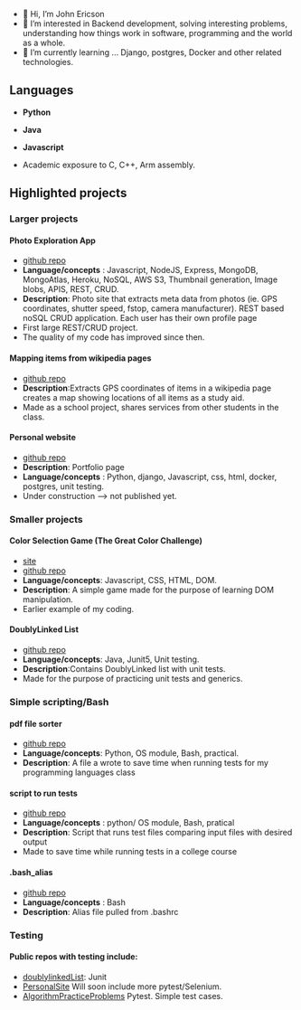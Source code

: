 - 👋 Hi, I’m John Ericson
- 👀 I’m interested in Backend development, solving interesting problems, understanding how things work in software, programming and the world as a whole.
- 🌱 I’m currently learning ... Django, postgres, Docker and other related technologies.


## Languages
- **Python**

- **Java**

- **Javascript**

- Academic exposure to C, C++, Arm assembly.

## Highlighted projects

### Larger projects

#### Photo Exploration App
- [github repo](https://github.com/JREricson/photoAppV1)
- **Language/concepts** : Javascript, NodeJS, Express, MongoDB, MongoAtlas, Heroku, NoSQL, AWS S3, Thumbnail generation, Image blobs, APIS, REST, CRUD.
- **Description**: Photo site that extracts meta data from photos (ie. GPS coordinates, shutter speed, fstop, camera manufacturer). REST based noSQL CRUD application. Each user has their own profile page
- First large REST/CRUD project.
- The quality of my code has improved since then.

#### Mapping items from wikipedia pages
- [github repo](https://github.com/JREricson/SE_Project_WikiApp)
- **Description**:Extracts GPS coordinates of items in a wikipedia page creates a map showing locations of all items as a study aid.
- Made as a school project, shares services from other students in the class.


#### Personal website
- [github repo](https://github.com/JREricson/DjangoPortfolioPage)
- **Description**: Portfolio page
- **Language/concepts** : Python, django, Javascript, css, html, docker, postgres, unit testing.
- Under construction --> not published yet.

### Smaller projects
#### Color Selection Game (The Great Color Challenge)
 - [site](https://jrericson.github.io/GreatColorShapeChallenge/)
 - [github repo](https://github.com/JREricson/GreatColorShapeChallenge)
 - **Language/concepts**: Javascript, CSS, HTML, DOM.
 - **Description**: A simple game made for the purpose of learning DOM manipulation. 
 - Earlier example of my coding.
 

#### DoublyLinked List
 - [github repo](https://github.com/JREricson/GenericADT)
 - **Language/concepts**: Java, Junit5, Unit testing.
 - **Description**:Contains DoublyLinked list with unit tests.
 - Made for the purpose of practicing unit tests and generics.
  
### Simple scripting/Bash


#### pdf file sorter
- [github repo](https://github.com/JREricson/ScriptsForRunningTests)
- **Language/concepts**: Python, OS module, Bash, practical.
- **Description**: A file a wrote to save time when running tests for my programming languages class



#### script to run tests
- [github repo](https://github.com/JREricson/ScriptsForRunningTests/blob/master/runStdInTests.py)
- **Language/concepts** : python/ OS module, Bash, pratical
- **Description**: Script that runs test files comparing input files with desired output
- Made to save time while running tests in a college course

#### .bash_alias
- [github repo](https://github.com/JREricson/aliases)
- **Language/concepts** : Bash
- **Description**: Alias file pulled from .bashrc


### Testing
#### Public repos with testing include:
 -  [doublylinkedList](https://github.com/JREricson/GenericADT): Junit
 -  [PersonalSite](https://github.com/JREricson/DjangoPortfolioPage)  Will soon include more pytest/Selenium.
 -  [AlgorithmPracticeProblems](https://github.com/JREricson/AlgorithmAndDataStructProblems) Pytest. Simple test cases.




